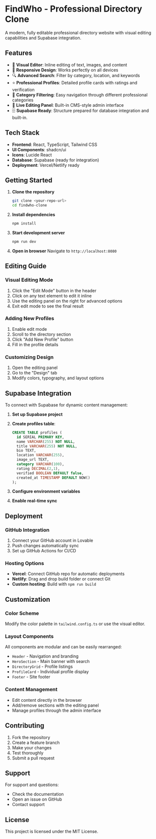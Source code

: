 
# FindWho - Professional Directory Clone

A modern, fully editable professional directory website with visual editing capabilities and Supabase integration.

## Features

- 🎨 **Visual Editor**: Inline editing of text, images, and content
- 📱 **Responsive Design**: Works perfectly on all devices
- 🔍 **Advanced Search**: Filter by category, location, and keywords
- ⭐ **Professional Profiles**: Detailed profile cards with ratings and verification
- 🎯 **Category Filtering**: Easy navigation through different professional categories
- 🔧 **Live Editing Panel**: Built-in CMS-style admin interface
- 🗄️ **Supabase Ready**: Structure prepared for database integration and built-in.

## Tech Stack

- **Frontend**: React, TypeScript, Tailwind CSS
- **UI Components**: shadcn/ui
- **Icons**: Lucide React
- **Database**: Supabase (ready for integration)
- **Deployment**: Vercel/Netlify ready

## Getting Started

1. **Clone the repository**
   ```bash
   git clone <your-repo-url>
   cd findwho-clone
   ```

2. **Install dependencies**
   ```bash
   npm install
   ```

3. **Start development server**
   ```bash
   npm run dev
   ```

4. **Open in browser**
   Navigate to `http://localhost:8080`

## Editing Guide

### Visual Editing Mode
1. Click the "Edit Mode" button in the header
2. Click on any text element to edit it inline
3. Use the editing panel on the right for advanced options
4. Exit edit mode to see the final result

### Adding New Profiles
1. Enable edit mode
2. Scroll to the directory section
3. Click "Add New Profile" button
4. Fill in the profile details

### Customizing Design
1. Open the editing panel
2. Go to the "Design" tab
3. Modify colors, typography, and layout options

## Supabase Integration

To connect with Supabase for dynamic content management:

1. **Set up Supabase project**
2. **Create profiles table**:
   ```sql
   CREATE TABLE profiles (
     id SERIAL PRIMARY KEY,
     name VARCHAR(255) NOT NULL,
     title VARCHAR(255) NOT NULL,
     bio TEXT,
     location VARCHAR(255),
     image_url TEXT,
     category VARCHAR(100),
     rating DECIMAL(2,1),
     verified BOOLEAN DEFAULT false,
     created_at TIMESTAMP DEFAULT NOW()
   );
   ```

3. **Configure environment variables**
4. **Enable real-time sync**

## Deployment

### GitHub Integration
1. Connect your GitHub account in Lovable
2. Push changes automatically sync
3. Set up GitHub Actions for CI/CD

### Hosting Options
- **Vercel**: Connect GitHub repo for automatic deployments
- **Netlify**: Drag and drop build folder or connect Git
- **Custom hosting**: Build with `npm run build`

## Customization

### Color Scheme
Modify the color palette in `tailwind.config.ts` or use the visual editor.

### Layout Components
All components are modular and can be easily rearranged:
- `Header` - Navigation and branding
- `HeroSection` - Main banner with search
- `DirectoryGrid` - Profile listings
- `ProfileCard` - Individual profile display
- `Footer` - Site footer

### Content Management
- Edit content directly in the browser
- Add/remove sections with the editing panel
- Manage profiles through the admin interface

## Contributing

1. Fork the repository
2. Create a feature branch
3. Make your changes
4. Test thoroughly
5. Submit a pull request

## Support

For support and questions:
- Check the documentation
- Open an issue on GitHub
- Contact support

## License

This project is licensed under the MIT License.

